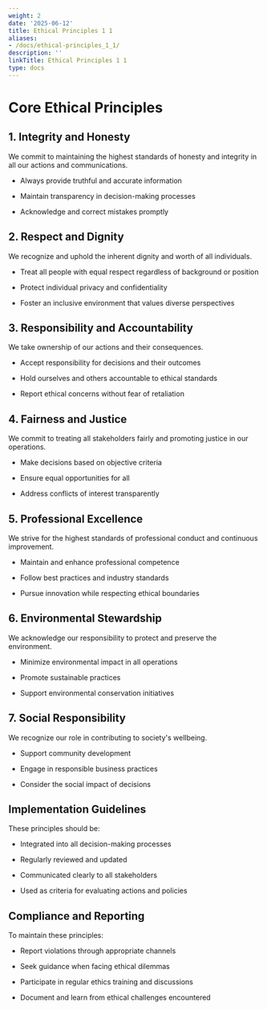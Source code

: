 ```yaml
---
weight: 2
date: '2025-06-12'
title: Ethical Principles 1 1
aliases:
- /docs/ethical-principles_1_1/
description: ''
linkTitle: Ethical Principles 1 1
type: docs
---
```


# Core Ethical Principles

## 1. Integrity and Honesty

We commit to maintaining the highest standards of honesty and integrity in all our actions and communications.

- Always provide truthful and accurate information

- Maintain transparency in decision-making processes

- Acknowledge and correct mistakes promptly

## 2. Respect and Dignity

We recognize and uphold the inherent dignity and worth of all individuals.

- Treat all people with equal respect regardless of background or position

- Protect individual privacy and confidentiality

- Foster an inclusive environment that values diverse perspectives

## 3. Responsibility and Accountability

We take ownership of our actions and their consequences.

- Accept responsibility for decisions and their outcomes

- Hold ourselves and others accountable to ethical standards

- Report ethical concerns without fear of retaliation

## 4. Fairness and Justice

We commit to treating all stakeholders fairly and promoting justice in our operations.

- Make decisions based on objective criteria

- Ensure equal opportunities for all

- Address conflicts of interest transparently

## 5. Professional Excellence

We strive for the highest standards of professional conduct and continuous improvement.

- Maintain and enhance professional competence

- Follow best practices and industry standards

- Pursue innovation while respecting ethical boundaries

## 6. Environmental Stewardship

We acknowledge our responsibility to protect and preserve the environment.

- Minimize environmental impact in all operations

- Promote sustainable practices

- Support environmental conservation initiatives

## 7. Social Responsibility

We recognize our role in contributing to society's wellbeing.

- Support community development

- Engage in responsible business practices

- Consider the social impact of decisions

## Implementation Guidelines

These principles should be:

- Integrated into all decision-making processes

- Regularly reviewed and updated

- Communicated clearly to all stakeholders

- Used as criteria for evaluating actions and policies

## Compliance and Reporting

To maintain these principles:

- Report violations through appropriate channels

- Seek guidance when facing ethical dilemmas

- Participate in regular ethics training and discussions

- Document and learn from ethical challenges encountered